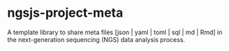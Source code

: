# ngsjs-project-meta

A template library to share meta files [json | yaml | toml | sql | md | Rmd] in the next-generation sequencing (NGS) data analysis process.
